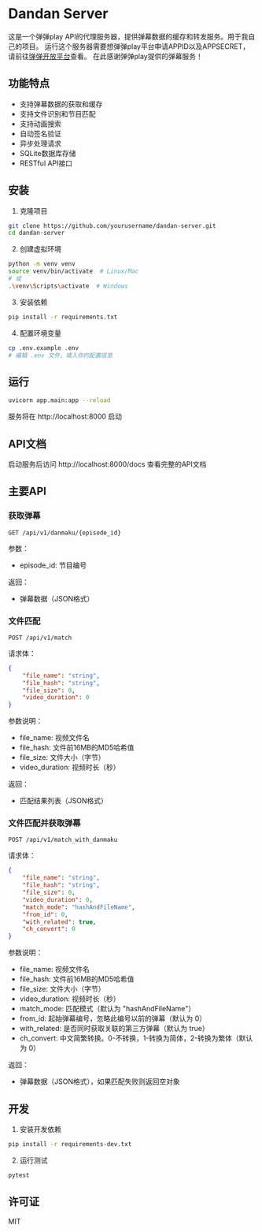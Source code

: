 # Dandan Server

这是一个弹弹play API的代理服务器，提供弹幕数据的缓存和转发服务。用于我自己的项目。
运行这个服务器需要想弹弹play平台申请APPID以及APPSECRET，请前往[弹弹开放平台](https://doc.dandanplay.com/open/)查看。
在此感谢弹弹play提供的弹幕服务！

## 功能特点

- 支持弹幕数据的获取和缓存
- 支持文件识别和节目匹配
- 支持动画搜索
- 自动签名验证
- 异步处理请求
- SQLite数据库存储
- RESTful API接口

## 安装

1. 克隆项目
```bash
git clone https://github.com/yourusername/dandan-server.git
cd dandan-server
```

2. 创建虚拟环境
```bash
python -m venv venv
source venv/bin/activate  # Linux/Mac
# 或
.\venv\Scripts\activate  # Windows
```

3. 安装依赖
```bash
pip install -r requirements.txt
```

4. 配置环境变量
```bash
cp .env.example .env
# 编辑 .env 文件，填入你的配置信息
```

## 运行

```bash
uvicorn app.main:app --reload
```

服务将在 http://localhost:8000 启动

## API文档

启动服务后访问 http://localhost:8000/docs 查看完整的API文档

## 主要API

### 获取弹幕

```
GET /api/v1/danmaku/{episode_id}
```

参数：
- episode_id: 节目编号

返回：
- 弹幕数据（JSON格式）

### 文件匹配

```
POST /api/v1/match
```

请求体：
```json
{
    "file_name": "string",
    "file_hash": "string",
    "file_size": 0,
    "video_duration": 0
}
```

参数说明：
- file_name: 视频文件名
- file_hash: 文件前16MB的MD5哈希值
- file_size: 文件大小（字节）
- video_duration: 视频时长（秒）

返回：
- 匹配结果列表（JSON格式）

### 文件匹配并获取弹幕

```
POST /api/v1/match_with_danmaku
```

请求体：
```json
{
    "file_name": "string",
    "file_hash": "string",
    "file_size": 0,
    "video_duration": 0,
    "match_mode": "hashAndFileName",
    "from_id": 0,
    "with_related": true,
    "ch_convert": 0
}
```

参数说明：
- file_name: 视频文件名
- file_hash: 文件前16MB的MD5哈希值
- file_size: 文件大小（字节）
- video_duration: 视频时长（秒）
- match_mode: 匹配模式（默认为 "hashAndFileName"）
- from_id: 起始弹幕编号，忽略此编号以前的弹幕（默认为 0）
- with_related: 是否同时获取关联的第三方弹幕（默认为 true）
- ch_convert: 中文简繁转换。0-不转换，1-转换为简体，2-转换为繁体（默认为 0）

返回：
- 弹幕数据（JSON格式），如果匹配失败则返回空对象


## 开发

1. 安装开发依赖
```bash
pip install -r requirements-dev.txt
```

2. 运行测试
```bash
pytest
```

## 许可证

MIT 
